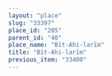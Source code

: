 ```yaml
---
layout: "place"
slug: "33397"
place_id: "205"
parent_id: "40"
place_name: "Bīt-Ahi-larīm"
title: "Bīt-Ahi-larīm"
previous_item: "33400"
---
```

